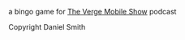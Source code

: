 a bingo game for [The Verge Mobile Show](http://theverge.com/video/the-verge-mobile-show) podcast

Copyright Daniel Smith

